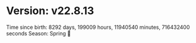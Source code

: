 # Version: v22.8.13
Time since birth: 8292 days, 199009 hours, 11940540 minutes, 716432400 seconds
Season: Spring 🌸
